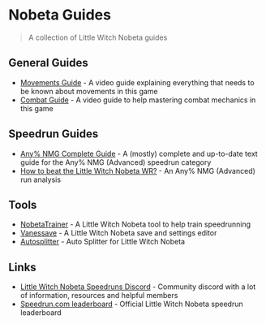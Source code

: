 # Nobeta Guides

<!-- TODO Add title image -->

> A collection of Little Witch Nobeta guides

## General Guides

- [Movements Guide](https://www.youtube.com/watch?v=3ewwr3Cm8EU) - A video guide explaining everything that needs to be known about movements in this game
- [Combat Guide](https://www.youtube.com/watch?v=s0hwn3UjVCI) - A video guide to help mastering combat mechanics in this game

## Speedrun Guides

- [Any% NMG Complete Guide](./Any%25%20NMG/README.md) - A (mostly) complete and up-to-date text guide for the Any% NMG (Advanced) speedrun category
- [How to beat the Little Witch Nobeta WR?](https://www.youtube.com/watch?v=hlDkyTH6TiM) - An Any% NMG (Advanced) run analysis

## Tools

- [NobetaTrainer](https://github.com/Eveldee/NobetaTrainer) -  A Little Witch Nobeta tool to help train speedrunning
- [Vanessave](https://github.com/Eveldee/Vanessave) - A Little Witch Nobeta save and settings editor 
- [Autosplitter](https://github.com/ShinRunner1st/LWN-ASL) -  Auto Splitter for Little Witch Nobeta 

## Links

- [Little Witch Nobeta Speedruns Discord](https://discord.gg/3FMeB4m) - Community discord with a lot of information, resources and helpful members
- [Speedrun.com leaderboard](https://www.speedrun.com/little_witch_nobeta) - Official Little Witch Nobeta speedrun leaderboard
